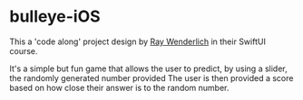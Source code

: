 # bulleye-iOS

This a 'code along' project design by [Ray Wenderlich](https://www.raywenderlich.com/) in their SwiftUI course.

It's a simple but fun game that allows the user to predict, by using a slider, the randomly generated number provided
The user is then provided a score based on how close their answer is to the random number.
